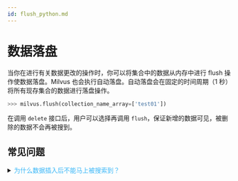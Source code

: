 ```yaml
---
id: flush_python.md
---
```


# 数据落盘

当你在进行有关数据更改的操作时，你可以将集合中的数据从内存中进行 flush 操作使数据落盘。Milvus 也会执行自动落盘。自动落盘会在固定的时间周期（1 秒）将所有现存集合的数据进行落盘操作。

```python
>>> milvus.flush(collection_name_array=['test01'])
```

<div class="alert note">
在调用 <code>delete</code> 接口后，用户可以选择再调用 <code>flush</code>，保证新增的数据可见，被删除的数据不会再被搜到。
</div>



## 常见问题

<details>
<summary><font color="#3ab7f8">为什么数据插入后不能马上被搜索到？</font></summary>
因为数据还没有落盘。要确保数据插入后立刻能搜索到，可以手动调用 `flush` 接口。但是频繁调用 `flush` 接口可能会产生大量小数据文件，从而导致查询变慢。
</details>
